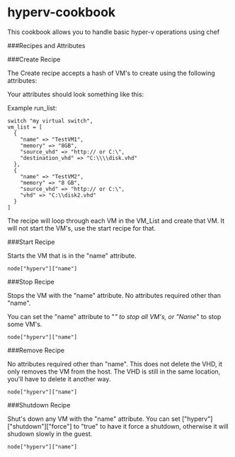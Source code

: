 # hyperv-cookbook

This cookbook allows you to handle basic hyper-v operations using chef


###Recipes and Attributes

###Create Recipe

The Create recipe accepts a hash of VM's to create using the following attributes:

Your attributes should look something like this:

Example run_list:

```
switch "my virtual switch",
vm_list = [
  {
    "name" => "TestVM1",
    "memory" => "8GB",
    "source_vhd" => "http:// or C:\",
    "destination_vhd" => "C:\\\\disk.vhd"
  },
  {
    "name" => "TestVM2",
    "memory" => "8 GB",
    "source_vhd" => "http:// or C:\",
    "vhd" => "C:\\disk2.vhd"
  }
]
```
The recipe will loop through each VM in the VM_List and create that VM. It will not start the VM's, use the start recipe for that.

###Start Recipe

Starts the VM that is in the "name" attribute.

```
node["hyperv"]["name"]
```

###Stop Recipe

Stops the VM with the "name" attribute. No attributes required other than "name".

You can set the "name" attribute to "*" to stop all VM's, or "Name*" to stop some VM's.

```
node["hyperv"]["name"]
```

###Remove Recipe

No attributes required other than "name". This does not delete the VHD, it only removes the VM from the host. The VHD is still in the same location, you'll have to delete it another way.
```
node["hyperv"]["name"]
```

###Shutdown Recipe

Shut's down any VM with the "name" attribute. You can set ["hyperv"]["shutdown"]["force"] to "true" to have it force a shutdown, otherwise it will shudown slowly in the guest.
```
node["hyperv"]["name"]
```
